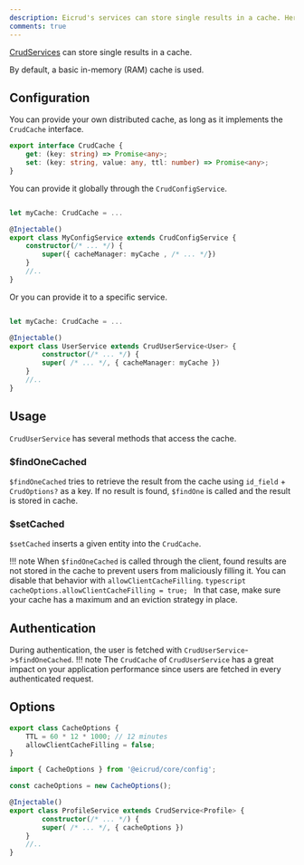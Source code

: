 ```yaml
---
description: Eicrud's services can store single results in a cache. Here's how to configure that cache.
comments: true
---
```


[CrudServices](./definition.md) can store single results in a cache.

By default, a basic in-memory (RAM) cache is used.

## Configuration

You can provide your own distributed cache, as long as it implements the `CrudCache` interface.

```typescript
export interface CrudCache {
    get: (key: string) => Promise<any>;
    set: (key: string, value: any, ttl: number) => Promise<any>;
}
```

You can provide it globally through the `CrudConfigService`.

```typescript title="eicrud.config.service.ts"

let myCache: CrudCache = ...

@Injectable()
export class MyConfigService extends CrudConfigService {
    constructor(/* ... */) {
        super({ cacheManager: myCache , /* ... */})
    }
    //..
}
```

Or you can provide it to a specific service.

```typescript title="user.service.ts"

let myCache: CrudCache = ...

@Injectable()
export class UserService extends CrudUserService<User> {
        constructor(/* ... */) {
        super( /* ... */, { cacheManager: myCache })
    }
    //..
}
```

## Usage

`CrudUserService` has several methods that access the cache.

### $findOneCached
`$findOneCached` tries to retrieve the result from the cache using `id_field` + `CrudOptions?` as a key.
If no result is found, `$findOne` is called and the result is stored in cache.

### $setCached
`$setCached` inserts a given entity into the `CrudCache`.

!!! note
    When `$findOneCached` is called through the client, found results are not stored in the cache to prevent users from maliciously filling it. You can disable that behavior with `allowClientCacheFilling`.
    ```typescript 
    cacheOptions.allowClientCacheFilling = true;
    ```
    In that case, make sure your cache has a maximum and an eviction strategy in place.
    

## Authentication

During authentication, the user is fetched with `CrudUserService`->`$findOneCached`.
!!! note
    The `CrudCache` of `CrudUserService` has a great impact on your application performance since users are fetched in every authenticated request.

## Options

```typescript
export class CacheOptions {
    TTL = 60 * 12 * 1000; // 12 minutes
    allowClientCacheFilling = false;
}

```
```typescript title="profile.service.ts"
import { CacheOptions } from '@eicrud/core/config';

const cacheOptions = new CacheOptions();

@Injectable()
export class ProfileService extends CrudService<Profile> {
        constructor(/* ... */) {
        super( /* ... */, { cacheOptions })
    }
    //..
}
```